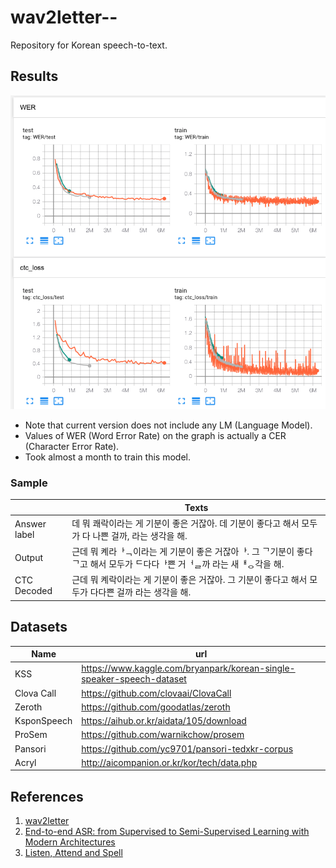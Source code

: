 # wav2letter--

Repository for Korean speech-to-text.



## Results

![result](figs/result.png)

* Note that current version does not include any LM (Language Model).
* Values of WER (Word Error Rate) on the graph is actually a CER (Character Error Rate).
* Took almost a month to train this model.



### Sample

|              | Texts                                                        |
| ------------ | ------------------------------------------------------------ |
| Answer label | 데 뭐 쾌락이라는 게 기분이 좋은 거잖아. 데 기분이 좋다고 해서 모두가 다 나쁜 걸까, 라는 생각을 해. |
| Output       | 근데 뭐 켸라ᅡᆨ이라는 게 기분이 좋은 거잖아ᅡ. 그 ᄀ기분이 좋다ᄀ고 해서 모두가 ᄃ다다ᅡ쁜 거ᅥᆯ까 라는 새ᅢᆼ각을 해. |
| CTC Decoded  | 근데 뭐 켸락이라는 게 기분이 좋은 거잖아. 그 기분이 좋다고 해서 모두가 다다쁜 걸까 라는 생각을 해. |



## Datasets

| Name        | url                                                          |
| ----------- | ------------------------------------------------------------ |
| KSS         | https://www.kaggle.com/bryanpark/korean-single-speaker-speech-dataset |
| Clova Call  | https://github.com/clovaai/ClovaCall                         |
| Zeroth      | https://github.com/goodatlas/zeroth                          |
| KsponSpeech | https://aihub.or.kr/aidata/105/download                      |
| ProSem      | https://github.com/warnikchow/prosem                         |
| Pansori     | https://github.com/yc9701/pansori-tedxkr-corpus              |
| Acryl       | http://aicompanion.or.kr/kor/tech/data.php                   |



## References

1. [wav2letter](https://github.com/facebookresearch/wav2letter)
2. [End-to-end ASR: from Supervised to Semi-Supervised Learning with Modern Architectures](https://arxiv.org/abs/1911.08460)
3. [Listen, Attend and Spell](https://arxiv.org/abs/1508.01211)
